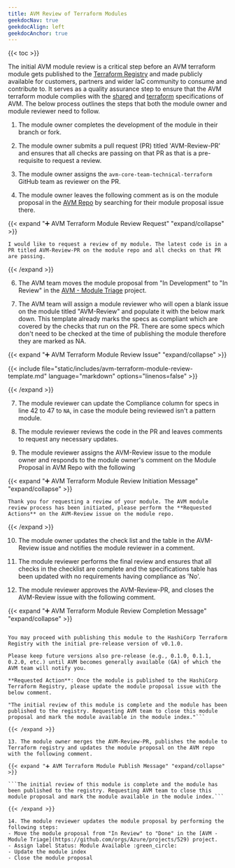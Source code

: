 ```yaml
---
title: AVM Review of Terraform Modules
geekdocNav: true
geekdocAlign: left
geekdocAnchor: true
---
```


{{< toc >}}

The initial AVM module review is a critical step before an AVM terraform module gets published to the [Terraform Registry](https://registry.terraform.io/) and made publicly available for customers, partners and wider IaC community to consume and contribute to. It serves as a quality assurance step to ensure that the AVM terraform module complies with the [shared](https://azure.github.io/Azure-Verified-Modules/specs/shared/) and [terraform](https://azure.github.io/Azure-Verified-Modules/specs/terraform/) specifications of AVM. The below process outlines the steps that both the module owner and module reviewer need to follow.

1. The module owner completes the development of the module in their branch or fork.

2. The module owner submits a pull request (PR) titled 'AVM-Review-PR' and ensures that all checks are passing on that PR as that is a pre-requisite to request a review.

3. The module owner assigns the `avm-core-team-technical-terraform` GitHub team as reviewer on the PR.

4. The module owner leaves the following comment as is on the module proposal in the [AVM Repo](https://aka.ms/avm/moduleproposals) by searching for their module proposal issue there.

{{< expand "➕ AVM Terraform Module Review Request" "expand/collapse" >}}

```I would like to request a review of my module. The latest code is in a PR titled AVM-Review-PR on the module repo and all checks on that PR are passing.```

{{< /expand >}}

6. The AVM team moves the module proposal from "In Development" to "In Review" in the [AVM - Module Triage](https://github.com/orgs/Azure/projects/529) project.

7. The AVM team will assign a module reviewer who will open a blank issue on the module titled "AVM-Review" and populate it with the below mark down. This template already marks the specs as compliant which are covered by the checks that run on the PR. There are some specs which don't need to be checked at the time of publishing the module therefore they are marked as NA.

{{< expand "➕ AVM Terraform Module Review Issue" "expand/collapse" >}}

{{< include file="static/includes/avm-terraform-module-review-template.md" language="markdown" options="linenos=false" >}}

{{< /expand >}}

7. The module reviewer can update the Compliance column for specs in line 42 to 47 to `NA`, in case the module being reviewed isn't a pattern module.

8. The module reviewer reviews the code in the PR and leaves comments to request any necessary updates.

9. The module reviewer assigns the AVM-Review issue to the module owner and responds to the module owner's comment on the Module Proposal in AVM Repo with the following

{{< expand "➕ AVM Terraform Module Review Initiation Message" "expand/collapse" >}}

```Thank you for requesting a review of your module. The AVM module review process has been initiated, please perform the **Requested Actions** on the AVM-Review issue on the module repo.```

{{< /expand >}}

10. The module owner updates the check list and the table in the AVM-Review issue and notifies the module reviewer in a comment.

11. The module reviewer performs the final review and ensures that all checks in the checklist are complete and the specifications table has been updated with no requirements having compliance as 'No'.

12. The module reviewer approves the AVM-Review-PR, and closes the AVM-Review issue with the following comment.

{{< expand "➕ AVM Terraform Module Review Completion Message" "expand/collapse" >}}

```Thank you for contributing this module and completing the review process per AVM specs to ensure quality.

You may proceed with publishing this module to the HashiCorp Terraform Registry with the initial pre-release version of v0.1.0.

Please keep future versions also pre-release (e.g., 0.1.0, 0.1.1, 0.2.0, etc.) until AVM becomes generally available (GA) of which the AVM team will notify you.

**Requested Action**: Once the module is published to the HashiCorp Terraform Registry, please update the module proposal issue with the below comment.

"The initial review of this module is complete and the module has been published to the registry. Requesting AVM team to close this module proposal and mark the module available in the module index."```

{{< /expand >}}

13. The module owner merges the AVM-Review-PR, publishes the module to Terraform registry and updates the module proposal on the AVM repo with the following comment.

{{< expand "➕ AVM Terraform Module Publish Message" "expand/collapse" >}}

```The initial review of this module is complete and the module has been published to the registry. Requesting AVM team to close this module proposal and mark the module available in the module index.```

{{< /expand >}}

14. The module reviewer updates the module proposal by performing the following steps:
- Move the module proposal from "In Review" to "Done" in the [AVM - Module Triage](https://github.com/orgs/Azure/projects/529) project.
- Assign label Status: Module Available :green_circle:
- Update the module index
- Close the module proposal
